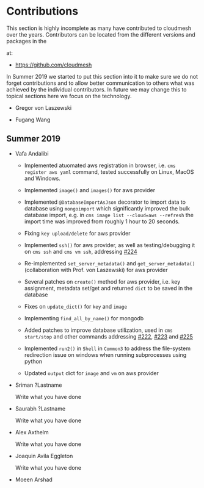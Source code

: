 # Contributions

This section is highly incomplete as many have contributed to cloudmesh over
the years. Contributors can be located from the different versions and packages in the 

at:

* <https://github.com/cloudmesh>


In Summer 2019 we started to put this section into it to make sure we do not
forget contributions and to allow better communication to others what was
achieved by the individual contributors. In future we may change this to
topical sections here we focus on the technology. 

* Gregor von Laszewski

* Fugang Wang

## Summer 2019

* Vafa Andalibi

   * Implemented atuomated aws registration in browser, i.e. `cms register aws yaml` command, tested successfully on Linux, MacOS and Windows. 

   * Implemented `image()` and `images()` for aws provider

   * Implemented `@DatabaseImportAsJson` decorator to import data to database using `mongoimport` which significantly improved the bulk database import, e.g. in `cms image list --cloud=aws --refresh` the import time was improved from roughly 1 hour to 20 seconds. 

   * Fixing `key upload/delete` for aws provider

   * Implemented `ssh()` for aws provider, as well as testing/debugging it on  `cms ssh` and `cms vm ssh`, addressing [#224](https://github.com/cloudmesh/cloudmesh-cloud/issues/224)

   * Re-implemented `set_server_metadata()` and `get_server_metadata()` (collaboration with Prof. von Laszewski) for aws provider

   * Several patches on `create()` method for aws provider, i.e. key assignment, metadata set/get and  returned `dict` to be saved in the database 

   * Fixes on `update_dict()` for `key` and `image`

   * Implementing `find_all_by_name()` for mongodb

   * Added patches to improve database utilization, used in `cms start/stop` and other commands  addressing [#222](https://github.com/cloudmesh/cloudmesh-cloud/issues/222), [#223](https://github.com/cloudmesh/cloudmesh-cloud/issues/223) and [#225](https://github.com/cloudmesh/cloudmesh-cloud/issues/225)

   * Implemented `run2()` in `Shell` in `Common3` to address the file-system redirection issue on windows when running subprocesses using python 

   * Updated `output` dict for `image` and `vm` on aws provider

     


* Sriman ?Lastname

  Write what you have done

* Saurabh ?Lastname

  Write what you have done

* Alex Axthelm

  Write what you have done

* Joaquin Avila Eggleton

  Write what you have done

* Moeen Arshad

